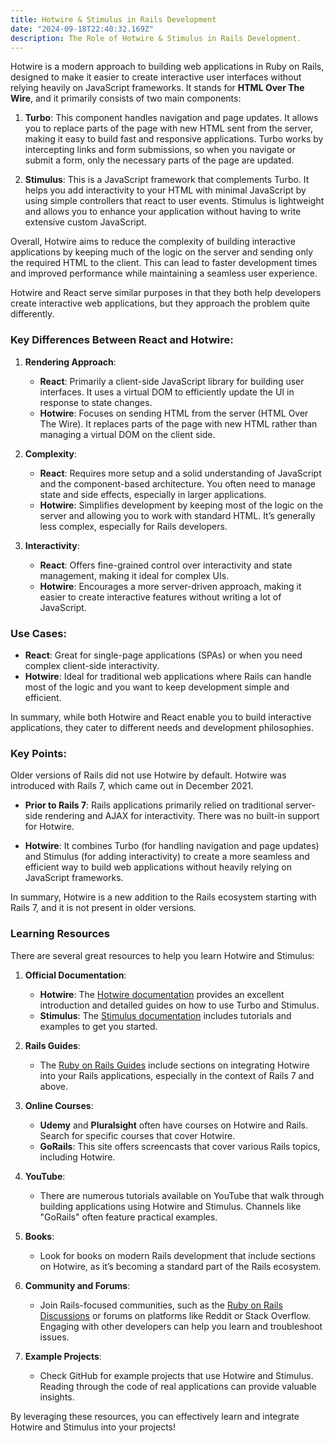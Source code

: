 ```yaml
---
title: Hotwire & Stimulus in Rails Development
date: "2024-09-18T22:40:32.169Z"
description: The Role of Hotwire & Stimulus in Rails Development.
---
```


Hotwire is a modern approach to building web applications in Ruby on Rails, designed to make it easier to create interactive user interfaces without relying heavily on JavaScript frameworks. It stands for **HTML Over The Wire**, and it primarily consists of two main components:

1. **Turbo**: This component handles navigation and page updates. It allows you to replace parts of the page with new HTML sent from the server, making it easy to build fast and responsive applications. Turbo works by intercepting links and form submissions, so when you navigate or submit a form, only the necessary parts of the page are updated.

2. **Stimulus**: This is a JavaScript framework that complements Turbo. It helps you add interactivity to your HTML with minimal JavaScript by using simple controllers that react to user events. Stimulus is lightweight and allows you to enhance your application without having to write extensive custom JavaScript.

Overall, Hotwire aims to reduce the complexity of building interactive applications by keeping much of the logic on the server and sending only the required HTML to the client. This can lead to faster development times and improved performance while maintaining a seamless user experience.

Hotwire and React serve similar purposes in that they both help developers create interactive web applications, but they approach the problem quite differently.

### Key Differences Between React and Hotwire:

1. **Rendering Approach**:
   - **React**: Primarily a client-side JavaScript library for building user interfaces. It uses a virtual DOM to efficiently update the UI in response to state changes.
   - **Hotwire**: Focuses on sending HTML from the server (HTML Over The Wire). It replaces parts of the page with new HTML rather than managing a virtual DOM on the client side.

2. **Complexity**:
   - **React**: Requires more setup and a solid understanding of JavaScript and the component-based architecture. You often need to manage state and side effects, especially in larger applications.
   - **Hotwire**: Simplifies development by keeping most of the logic on the server and allowing you to work with standard HTML. It’s generally less complex, especially for Rails developers.

3. **Interactivity**:
   - **React**: Offers fine-grained control over interactivity and state management, making it ideal for complex UIs.
   - **Hotwire**: Encourages a more server-driven approach, making it easier to create interactive features without writing a lot of JavaScript.

### Use Cases:
- **React**: Great for single-page applications (SPAs) or when you need complex client-side interactivity.
- **Hotwire**: Ideal for traditional web applications where Rails can handle most of the logic and you want to keep development simple and efficient.

In summary, while both Hotwire and React enable you to build interactive applications, they cater to different needs and development philosophies.

### Key Points:
Older versions of Rails did not use Hotwire by default. Hotwire was introduced with Rails 7, which came out in December 2021. 

- **Prior to Rails 7**: Rails applications primarily relied on traditional server-side rendering and AJAX for interactivity. There was no built-in support for Hotwire.

- **Hotwire**: It combines Turbo (for handling navigation and page updates) and Stimulus (for adding interactivity) to create a more seamless and efficient way to build web applications without heavily relying on JavaScript frameworks.

In summary, Hotwire is a new addition to the Rails ecosystem starting with Rails 7, and it is not present in older versions.

### Learning Resources
There are several great resources to help you learn Hotwire and Stimulus:

1. **Official Documentation**:
   - **Hotwire**: The [Hotwire documentation](https://hotwired.dev/) provides an excellent introduction and detailed guides on how to use Turbo and Stimulus.
   - **Stimulus**: The [Stimulus documentation](https://stimulus.hotwired.dev/) includes tutorials and examples to get you started.

2. **Rails Guides**:
   - The [Ruby on Rails Guides](https://guides.rubyonrails.org/) include sections on integrating Hotwire into your Rails applications, especially in the context of Rails 7 and above.

3. **Online Courses**:
   - **Udemy** and **Pluralsight** often have courses on Hotwire and Rails. Search for specific courses that cover Hotwire.
   - **GoRails**: This site offers screencasts that cover various Rails topics, including Hotwire.

4. **YouTube**:
   - There are numerous tutorials available on YouTube that walk through building applications using Hotwire and Stimulus. Channels like "GoRails" often feature practical examples.

5. **Books**:
   - Look for books on modern Rails development that include sections on Hotwire, as it’s becoming a standard part of the Rails ecosystem.

6. **Community and Forums**:
   - Join Rails-focused communities, such as the [Ruby on Rails Discussions](https://discuss.rubyonrails.org/) or forums on platforms like Reddit or Stack Overflow. Engaging with other developers can help you learn and troubleshoot issues.

7. **Example Projects**:
   - Check GitHub for example projects that use Hotwire and Stimulus. Reading through the code of real applications can provide valuable insights.

By leveraging these resources, you can effectively learn and integrate Hotwire and Stimulus into your projects!